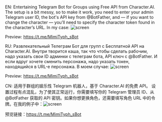 EN:
Entertaining Telegram Bot for Groups using Free API from Character.AI.
The setup is a bit messy, so to make it work, you need to enter your admin Telegram user ID, the bot's API key from @BotFather, and — if you want to change the character — you’ll need to specify the character token found in the character’s URL. In my case: ![screen](https://github.com/user-attachments/assets/85c669f8-b0fe-4225-9e1a-9b4b014a3034)

Preview: https://t.me/MimiTyph_sBot

RU:
Развлекательный Телеграм Бот для групп с Бесплатной API на Character.AI.
Внутри творится каша, так что чтобы сделать рабочим, надо указать свои ID админки с телеграм бота, API ключ с @BotFather. И если вдруг хочете сменить персонажа, надо указать токен, находящийся в URL-е персонажа. В моем случае: ![screen](https://github.com/user-attachments/assets/85c669f8-b0fe-4225-9e1a-9b4b014a3034)

Preview: https://t.me/MimiTyph_sBot

CN:
适用于群组的娱乐性 Telegram 机器人，基于 Character.AI 的免费 API。
设置过程有点混乱，为了使其正常运行，你需要填写你的 Telegram 管理员 ID、从 @BotFather 获取的 API 密钥。如果你想更换角色，还需要填写角色 URL 中的令牌。在我的例子中：![screen](https://github.com/user-attachments/assets/85c669f8-b0fe-4225-9e1a-9b4b014a3034)

预览链接：https://t.me/MimiTyph_sBot

